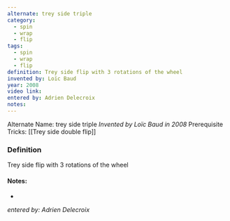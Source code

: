 ```yaml
---
alternate: trey side triple
category:
  - spin
  - wrap
  - flip
tags:
  - spin
  - wrap
  - flip
definition: Trey side flip with 3 rotations of the wheel
invented by: Loïc Baud
year: 2008
video link: 
entered by: Adrien Delecroix
notes: 
---
```

Alternate Name: trey side triple
*Invented by Loïc Baud in 2008*
Prerequisite Tricks: [[Trey side double flip]]

### Definition
Trey side flip with 3 rotations of the wheel


#### Notes:
- 
*entered by: Adrien Delecroix*
